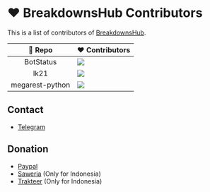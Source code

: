 # ❤ BreakdownsHub Contributors

This is a list of contributors of [BreakdownsHub](https://github.com/BreakdownsHub).

| 🔻 Repo | ❤ Contributors |
| :---: | --- |
| BotStatus  | <a href="https://github.com/BreakdownsHub/BotStatus/graphs/contributors"><img src="https://contrib.rocks/image?repo=BreakdownsHub/BotStatus"/></a> |
| lk21 | <a href="https://github.com/BreakdownsHub/lk21/graphs/contributors"><img src="https://contrib.rocks/image?repo=BreakdownsHub/lk21"/></a> |
| megarest-python | <a href="https://github.com/BreakdownsHub/megarest-python/graphs/contributors"><img src="https://contrib.rocks/image?repo=BreakdownsHub/megarest-python"/></a> |

## Contact
- [Telegram](https://t.me/hafitzXD)

## Donation
- [Paypal](https://paypal.me/hafitzsetya1)
- [Saweria](https://saweria.co/Breakdowns) (Only for Indonesia)
- [Trakteer](https://trakteer.id/breakdowns) (Only for Indonesia)

